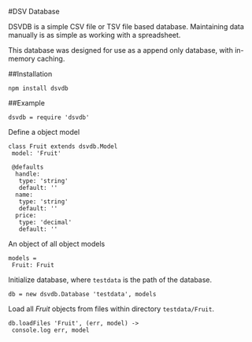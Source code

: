 #DSV Database

DSVDB is a simple CSV file or TSV file based database. Maintaining data
manually is as simple as working with a spreadsheet.

This database was designed for use as a append only database, with in-memory
caching.

##Installation

    npm install dsvdb

##Example

    dsvdb = require 'dsvdb'

Define a object model

    class Fruit extends dsvdb.Model
     model: 'Fruit'

     @defaults
      handle:
       type: 'string'
       default: ''
      name:
       type: 'string'
       default: ''
      price:
       type: 'decimal'
       default: ''

An object of all object models

    models =
     Fruit: Fruit

Initialize database, where `testdata` is the path of the database.

    db = new dsvdb.Database 'testdata', models

Load all *Fruit* objects from files within directory `testdata/Fruit`.

    db.loadFiles 'Fruit', (err, model) ->
     console.log err, model


